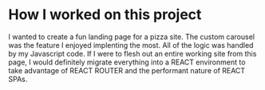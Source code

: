 # How I worked on this project
I wanted to create a fun landing page for a pizza site. The custom carousel was the feature I enjoyed implenting the most. All of the logic was handled by my Javascript code.
If I were to flesh out an entire working site from this page, I would definitely migrate everything into a REACT environment to take advantage of REACT ROUTER and the performant
nature of REACT SPAs. 
